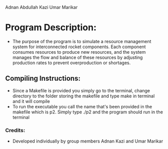 Adnan Abdullah Kazi
Umar Marikar

# Program Description: 
- The purpose of the program is to simulate a resource management system for interconnected rocket components. Each component consumes resources to produce new resources, and the system manages   the flow and balance of these resources by adjusting production rates to prevent overproduction or shortages.

## Compiling Instructions: 
- Since a Makefile is provided you simply go to the terminal, change directory to the folder storing the makefile and type make in terminal and it will compile
- To run the executable you call the name that's been provided in the makefile which is p2. Simply type ./p2 and the program should run in the terminal

### Credits: 
- Developed individually by group members Adnan Kazi and Umar Marikar
